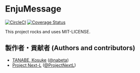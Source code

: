 # EnjuMessage
[![CircleCI](https://circleci.com/gh/next-l/enju_message/tree/2.x.svg?style=svg)](https://circleci.com/gh/next-l/enju_message/tree/2.x)
[![Coverage Status](https://coveralls.io/repos/github/next-l/enju_message/badge.svg?branch=2.x)](https://coveralls.io/github/next-l/enju_message?branch=2.x)

This project rocks and uses MIT-LICENSE.

## 製作者・貢献者 (Authors and contributors)
* [TANABE, Kosuke](https://github.com/nabeta) ([@nabeta](https://twitter.com/nabeta))
* [Project Next-L](https://www.next-l.jp) ([@ProjectNextL](https://twitter.com/ProjectNextL))
